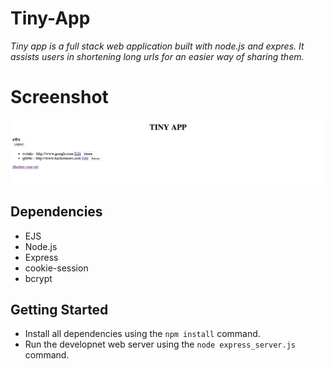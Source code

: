 # Tiny-App
*Tiny app is a full stack web application built with node.js and expres. It assists users in shortening long urls for an easier way of sharing them.*

# Screenshot
!["Screenshot of urls page"](https://github.com/anhadgill23/Tiny-App/blob/master/docs/urls-page.png?raw=true) 

## Dependencies

*   EJS
*   Node.js
*   Express
*   cookie-session
*   bcrypt

## Getting Started

*   Install all dependencies using the `npm install` command.
*   Run the developnet web server using the `node express_server.js` command.